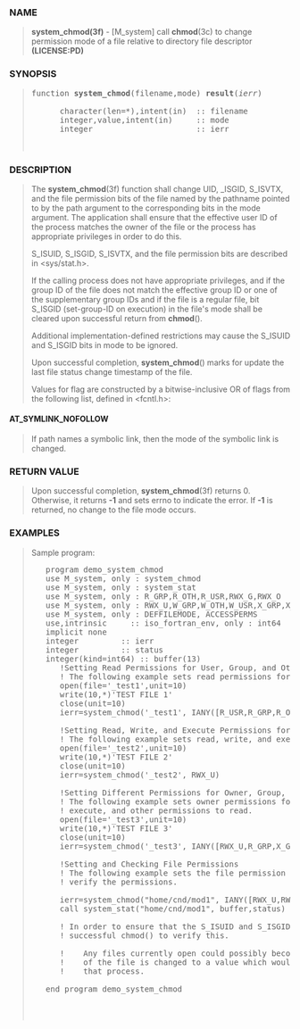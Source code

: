 <?
<body>
<!DOCTYPE html PUBLIC "-//W3C//DTD XHTML 1.0 Transitional//EN"
    "http://www.w3.org/TR/xhtml1/DTD/xhtml1-transitional.dtd">

<html xmlns="http://www.w3.org/1999/xhtml">
<head>
  <meta name="generator" content="HTML Tidy for Cygwin (vers 25 March 2009), see www.w3.org" />

  <title></title>
</head>

<body>
  <div id="Container">
    <div id="Content">
      <div class="c13"></div><a name="0"></a>

      <h3><a name="0">NAME</a></h3>

      <blockquote>
        <b>system_chmod(3f)</b> - [M_system] call <b>chmod</b>(3c) to change permission mode of a file relative to directory file descriptor
        <b>(LICENSE:PD)</b>
      </blockquote><a name="contents" id="contents"></a> <a name="7"></a>

      <h3><a name="7">SYNOPSIS</a></h3>

      <blockquote>
        <pre>
function <b>system_chmod</b>(filename,mode) <b>result</b>(<i>ierr</i>)
<br />      character(len=*),intent(in)  :: filename
      integer,value,intent(in)     :: mode
      integer                      :: ierr
<br />
</pre>
      </blockquote><a name="2"></a>

      <h3><a name="2">DESCRIPTION</a></h3>

      <blockquote>
        The <b>system_chmod</b>(3f) function shall change UID, _ISGID, S_ISVTX, and the file permission bits of the file named by the pathname pointed to by
        the path argument to the corresponding bits in the mode argument. The application shall ensure that the effective user ID of the process matches the
        owner of the file or the process has appropriate privileges in order to do this.

        <p>S_ISUID, S_ISGID, S_ISVTX, and the file permission bits are described in &lt;sys/stat.h&gt;.</p>

        <p>If the calling process does not have appropriate privileges, and if the group ID of the file does not match the effective group ID or one of the
        supplementary group IDs and if the file is a regular file, bit S_ISGID (set-group-ID on execution) in the file's mode shall be cleared upon
        successful return from <b>chmod</b>().</p>

        <p>Additional implementation-defined restrictions may cause the S_ISUID and S_ISGID bits in mode to be ignored.</p>

        <p>Upon successful completion, <b>system_chmod</b>() marks for update the last file status change timestamp of the file.</p>

        <p>Values for flag are constructed by a bitwise-inclusive OR of flags from the following list, defined in &lt;fcntl.h&gt;:</p>
      </blockquote><a name=""></a>

      <h4><a name="">AT_SYMLINK_NOFOLLOW</a></h4>

      <blockquote>
        If path names a symbolic link, then the mode of the symbolic link is changed.
      </blockquote>

      <p><a name="3"></a></p>

      <h3><a name="3">RETURN VALUE</a></h3>

      <blockquote>
        Upon successful completion, <b>system_chmod</b>(3f) returns 0. Otherwise, it returns <b>-1</b> and sets errno to indicate the error. If <b>-1</b> is
        returned, no change to the file mode occurs.
      </blockquote><a name="4"></a>

      <h3><a name="4">EXAMPLES</a></h3>

      <blockquote>
        Sample program:
        <pre>
   program demo_system_chmod
   use M_system, only : system_chmod
   use M_system, only : system_stat
   use M_system, only : R_GRP,R_OTH,R_USR,RWX_G,RWX_O
   use M_system, only : RWX_U,W_GRP,W_OTH,W_USR,X_GRP,X_OTH,X_USR
   use M_system, only : DEFFILEMODE, ACCESSPERMS
   use,intrinsic     :: iso_fortran_env, only : int64
   implicit none
   integer         :: ierr
   integer         :: status
   integer(kind=int64) :: buffer(13)
      !Setting Read Permissions for User, Group, and Others
      ! The following example sets read permissions for the owner, group, and others.
      open(file='_test1',unit=10)
      write(10,*)'TEST FILE 1'
      close(unit=10)
      ierr=system_chmod('_test1', IANY([R_USR,R_GRP,R_OTH]))
<br />      !Setting Read, Write, and Execute Permissions for the Owner Only
      ! The following example sets read, write, and execute permissions for the owner, and no permissions for group and others.
      open(file='_test2',unit=10)
      write(10,*)'TEST FILE 2'
      close(unit=10)
      ierr=system_chmod('_test2', RWX_U)
<br />      !Setting Different Permissions for Owner, Group, and Other
      ! The following example sets owner permissions for CHANGEFILE to read, write, and execute, group permissions to read and
      ! execute, and other permissions to read.
      open(file='_test3',unit=10)
      write(10,*)'TEST FILE 3'
      close(unit=10)
      ierr=system_chmod('_test3', IANY([RWX_U,R_GRP,X_GRP,R_OTH]));
<br />      !Setting and Checking File Permissions
      ! The following example sets the file permission bits for a file named /home/cnd/mod1, then calls the stat() function to
      ! verify the permissions.
<br />      ierr=system_chmod("home/cnd/mod1", IANY([RWX_U,RWX_G,R_OTH,W_OTH]))
      call system_stat("home/cnd/mod1", buffer,status)
<br />      ! In order to ensure that the S_ISUID and S_ISGID bits are set, an application requiring this should use stat() after a
      ! successful chmod() to verify this.
<br />      !    Any files currently open could possibly become invalid if the mode
      !    of the file is changed to a value which would deny access to
      !    that process.
<br />   end program demo_system_chmod
<br /><br />
</pre>
      </blockquote>
    </div>
  </div>
</body>
</html>
